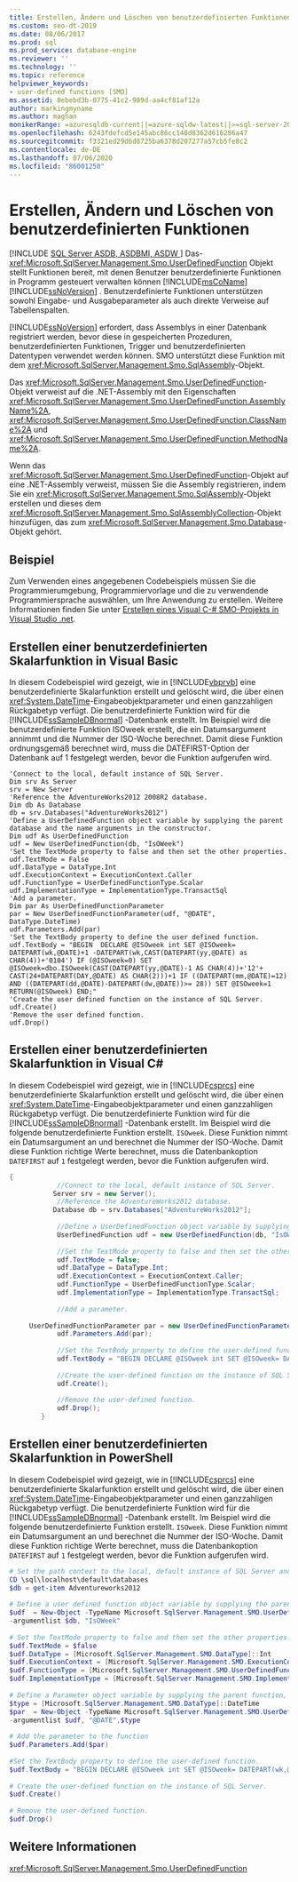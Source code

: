 ```yaml
---
title: Erstellen, Ändern und Löschen von benutzerdefinierten Funktionen
ms.custom: seo-dt-2019
ms.date: 08/06/2017
ms.prod: sql
ms.prod_service: database-engine
ms.reviewer: ''
ms.technology: ''
ms.topic: reference
helpviewer_keywords:
- user-defined functions [SMO]
ms.assetid: 0ebebd3b-0775-41c2-989d-aa4cf81af12a
author: markingmyname
ms.author: maghan
monikerRange: =azuresqldb-current||=azure-sqldw-latest||>=sql-server-2016||=sqlallproducts-allversions||>=sql-server-linux-2017||=azuresqldb-mi-current
ms.openlocfilehash: 6243fdefcd5e145abc86cc148d8362d616286a47
ms.sourcegitcommit: f3321ed29d6d8725ba6378d207277a57cb5fe8c2
ms.contentlocale: de-DE
ms.lasthandoff: 07/06/2020
ms.locfileid: "86001250"
---
```

# <a name="creating-altering-and-removing-user-defined-functions"></a>Erstellen, Ändern und Löschen von benutzerdefinierten Funktionen
[!INCLUDE [SQL Server ASDB, ASDBMI, ASDW ](../../../includes/applies-to-version/sql-asdb-asdbmi-asa.md)]
  Das- <xref:Microsoft.SqlServer.Management.Smo.UserDefinedFunction> Objekt stellt Funktionen bereit, mit denen Benutzer benutzerdefinierte Funktionen in Programm gesteuert verwalten können [!INCLUDE[msCoName](../../../includes/msconame-md.md)] [!INCLUDE[ssNoVersion](../../../includes/ssnoversion-md.md)] . Benutzerdefinierte Funktionen unterstützen sowohl Eingabe- und Ausgabeparameter als auch direkte Verweise auf Tabellenspalten.  
  
 [!INCLUDE[ssNoVersion](../../../includes/ssnoversion-md.md)] erfordert, dass Assemblys in einer Datenbank registriert werden, bevor diese in gespeicherten Prozeduren, benutzerdefinierten Funktionen, Trigger und benutzerdefinierten Datentypen verwendet werden können. SMO unterstützt diese Funktion mit dem <xref:Microsoft.SqlServer.Management.Smo.SqlAssembly>-Objekt.  
  
 Das <xref:Microsoft.SqlServer.Management.Smo.UserDefinedFunction>-Objekt verweist auf die .NET-Assembly mit den Eigenschaften <xref:Microsoft.SqlServer.Management.Smo.UserDefinedFunction.AssemblyName%2A>, <xref:Microsoft.SqlServer.Management.Smo.UserDefinedFunction.ClassName%2A> und <xref:Microsoft.SqlServer.Management.Smo.UserDefinedFunction.MethodName%2A>.  
  
 Wenn das <xref:Microsoft.SqlServer.Management.Smo.UserDefinedFunction>-Objekt auf eine .NET-Assembly verweist, müssen Sie die Assembly registrieren, indem Sie ein <xref:Microsoft.SqlServer.Management.Smo.SqlAssembly>-Objekt erstellen und dieses dem <xref:Microsoft.SqlServer.Management.Smo.SqlAssemblyCollection>-Objekt hinzufügen, das zum <xref:Microsoft.SqlServer.Management.Smo.Database>-Objekt gehört.  
  
## <a name="example"></a>Beispiel  
 Zum Verwenden eines angegebenen Codebeispiels müssen Sie die Programmierumgebung, Programmiervorlage und die zu verwendende Programmiersprache auswählen, um Ihre Anwendung zu erstellen. Weitere Informationen finden Sie unter [Erstellen eines Visual C-&#35; SMO-Projekts in Visual Studio .net](../../../relational-databases/server-management-objects-smo/how-to-create-a-visual-csharp-smo-project-in-visual-studio-net.md).  
  
## <a name="creating-a-scalar-user-defined-function-in-visual-basic"></a>Erstellen einer benutzerdefinierten Skalarfunktion in Visual Basic  
 In diesem Codebeispiel wird gezeigt, wie in [!INCLUDE[vbprvb](../../../includes/vbprvb-md.md)] eine benutzerdefinierte Skalarfunktion erstellt und gelöscht wird, die über einen <xref:System.DateTime>-Eingabeobjektparameter und einen ganzzahligen Rückgabetyp verfügt. Die benutzerdefinierte Funktion wird für die [!INCLUDE[ssSampleDBnormal](../../../includes/sssampledbnormal-md.md)] -Datenbank erstellt. Im Beispiel wird die benutzerdefinierte Funktion ISOweek erstellt, die ein Datumsargument annimmt und die Nummer der ISO-Woche berechnet. Damit diese Funktion ordnungsgemäß berechnet wird, muss die DATEFIRST-Option der Datenbank auf 1 festgelegt werden, bevor die Funktion aufgerufen wird.  
  
```VBNET
'Connect to the local, default instance of SQL Server.
Dim srv As Server
srv = New Server
'Reference the AdventureWorks2012 2008R2 database.
Dim db As Database
db = srv.Databases("AdventureWorks2012")
'Define a UserDefinedFunction object variable by supplying the parent database and the name arguments in the constructor.
Dim udf As UserDefinedFunction
udf = New UserDefinedFunction(db, "IsOWeek")
'Set the TextMode property to false and then set the other properties.
udf.TextMode = False
udf.DataType = DataType.Int
udf.ExecutionContext = ExecutionContext.Caller
udf.FunctionType = UserDefinedFunctionType.Scalar
udf.ImplementationType = ImplementationType.TransactSql
'Add a parameter.
Dim par As UserDefinedFunctionParameter
par = New UserDefinedFunctionParameter(udf, "@DATE", DataType.DateTime)
udf.Parameters.Add(par)
'Set the TextBody property to define the user defined function.
udf.TextBody = "BEGIN  DECLARE @ISOweek int SET @ISOweek= DATEPART(wk,@DATE)+1 -DATEPART(wk,CAST(DATEPART(yy,@DATE) as CHAR(4))+'0104') IF (@ISOweek=0) SET @ISOweek=dbo.ISOweek(CAST(DATEPART(yy,@DATE)-1 AS CHAR(4))+'12'+ CAST(24+DATEPART(DAY,@DATE) AS CHAR(2)))+1 IF ((DATEPART(mm,@DATE)=12) AND ((DATEPART(dd,@DATE)-DATEPART(dw,@DATE))>= 28)) SET @ISOweek=1 RETURN(@ISOweek) END;"
'Create the user defined function on the instance of SQL Server.
udf.Create()
'Remove the user defined function.
udf.Drop()
``` 
  
## <a name="creating-a-scalar-user-defined-function-in-visual-c"></a>Erstellen einer benutzerdefinierten Skalarfunktion in Visual C#  
 In diesem Codebeispiel wird gezeigt, wie in [!INCLUDE[csprcs](../../../includes/csprcs-md.md)] eine benutzerdefinierte Skalarfunktion erstellt und gelöscht wird, die über einen <xref:System.DateTime>-Eingabeobjektparameter und einen ganzzahligen Rückgabetyp verfügt. Die benutzerdefinierte Funktion wird für die [!INCLUDE[ssSampleDBnormal](../../../includes/sssampledbnormal-md.md)] -Datenbank erstellt. Im Beispiel wird die folgende benutzerdefinierte Funktion erstellt. `ISOweek`. Diese Funktion nimmt ein Datumsargument an und berechnet die Nummer der ISO-Woche. Damit diese Funktion richtige Werte berechnet, muss die Datenbankoption `DATEFIRST` auf `1` festgelegt werden, bevor die Funktion aufgerufen wird.  
  
```csharp  
{  
            //Connect to the local, default instance of SQL Server.   
           Server srv = new Server();  
            //Reference the AdventureWorks2012 database.   
           Database db = srv.Databases["AdventureWorks2012"];  
  
            //Define a UserDefinedFunction object variable by supplying the parent database and the name arguments in the constructor.   
            UserDefinedFunction udf = new UserDefinedFunction(db, "IsOWeek");  
  
            //Set the TextMode property to false and then set the other properties.   
            udf.TextMode = false;  
            udf.DataType = DataType.Int;  
            udf.ExecutionContext = ExecutionContext.Caller;  
            udf.FunctionType = UserDefinedFunctionType.Scalar;  
            udf.ImplementationType = ImplementationType.TransactSql;  
  
            //Add a parameter.   
  
     UserDefinedFunctionParameter par = new UserDefinedFunctionParameter(udf, "@DATE", DataType.DateTime);  
            udf.Parameters.Add(par);  
  
            //Set the TextBody property to define the user-defined function.   
            udf.TextBody = "BEGIN DECLARE @ISOweek int SET @ISOweek= DATEPART(wk,@DATE)+1 -DATEPART(wk,CAST(DATEPART(yy,@DATE) as CHAR(4))+'0104') IF (@ISOweek=0) SET @ISOweek=dbo.ISOweek(CAST(DATEPART(yy,@DATE)-1 AS CHAR(4))+'12'+ CAST(24+DATEPART(DAY,@DATE) AS CHAR(2)))+1 IF ((DATEPART(mm,@DATE)=12) AND ((DATEPART(dd,@DATE)-DATEPART(dw,@DATE))>= 28)) SET @ISOweek=1 RETURN(@ISOweek) END;";  
  
            //Create the user-defined function on the instance of SQL Server.   
            udf.Create();  
  
            //Remove the user-defined function.   
            udf.Drop();  
        }  
```  
  
## <a name="creating-a-scalar-user-defined-function-in-powershell"></a>Erstellen einer benutzerdefinierten Skalarfunktion in PowerShell  
 In diesem Codebeispiel wird gezeigt, wie in [!INCLUDE[csprcs](../../../includes/csprcs-md.md)] eine benutzerdefinierte Skalarfunktion erstellt und gelöscht wird, die über einen <xref:System.DateTime>-Eingabeobjektparameter und einen ganzzahligen Rückgabetyp verfügt. Die benutzerdefinierte Funktion wird für die [!INCLUDE[ssSampleDBnormal](../../../includes/sssampledbnormal-md.md)] -Datenbank erstellt. Im Beispiel wird die folgende benutzerdefinierte Funktion erstellt. `ISOweek`. Diese Funktion nimmt ein Datumsargument an und berechnet die Nummer der ISO-Woche. Damit diese Funktion richtige Werte berechnet, muss die Datenbankoption `DATEFIRST` auf `1` festgelegt werden, bevor die Funktion aufgerufen wird.  
  
```powershell   
# Set the path context to the local, default instance of SQL Server and get a reference to AdventureWorks2012  
CD \sql\localhost\default\databases  
$db = get-item Adventureworks2012  
  
# Define a user defined function object variable by supplying the parent database and name arguments in the constructor.   
$udf  = New-Object -TypeName Microsoft.SqlServer.Management.SMO.UserDefinedFunction `  
-argumentlist $db, "IsOWeek"  
  
# Set the TextMode property to false and then set the other properties.   
$udf.TextMode = $false  
$udf.DataType = [Microsoft.SqlServer.Management.SMO.DataType]::Int   
$udf.ExecutionContext = [Microsoft.SqlServer.Management.SMO.ExecutionContext]::Caller  
$udf.FunctionType = [Microsoft.SqlServer.Management.SMO.UserDefinedFunctionType]::Scalar  
$udf.ImplementationType = [Microsoft.SqlServer.Management.SMO.ImplementationType]::TransactSql  
  
# Define a Parameter object variable by supplying the parent function, name and type arguments in the constructor.  
$type = [Microsoft.SqlServer.Management.SMO.DataType]::DateTime  
$par  = New-Object -TypeName Microsoft.SqlServer.Management.SMO.UserDefinedFunctionParameter `  
-argumentlist $udf, "@DATE",$type  
  
# Add the parameter to the function  
$udf.Parameters.Add($par)  
  
#Set the TextBody property to define the user-defined function.   
$udf.TextBody = "BEGIN DECLARE @ISOweek int SET @ISOweek= DATEPART(wk,@DATE)+1 -DATEPART(wk,CAST(DATEPART(yy,@DATE) as CHAR(4))+'0104') IF (@ISOweek=0) SET @ISOweek=dbo.ISOweek(CAST(DATEPART(yy,@DATE)-1 AS CHAR(4))+'12'+ CAST(24+DATEPART(DAY,@DATE) AS CHAR(2)))+1 IF ((DATEPART(mm,@DATE)=12) AND ((DATEPART(dd,@DATE)-DATEPART(dw,@DATE))>= 28)) SET @ISOweek=1 RETURN(@ISOweek) END;"  
  
# Create the user-defined function on the instance of SQL Server.   
$udf.Create()  
  
# Remove the user-defined function.   
$udf.Drop()  
```  
  
## <a name="see-also"></a>Weitere Informationen  
 <xref:Microsoft.SqlServer.Management.Smo.UserDefinedFunction>  
  
  
